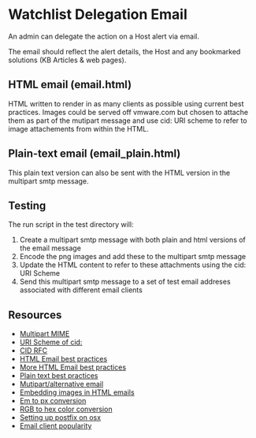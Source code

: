 # Watchlist Delegation Email

An admin can delegate the action on a Host alert via email.

The email should reflect the alert details, the Host and any bookmarked solutions (KB Articles & web pages).

## HTML email (email.html)

HTML written to render in as many clients as possible using current best practices. Images could be served off vmware.com but chosen to attache them as part of the mutipart message and use cid: URI scheme to refer to image attachements from within the HTML.

## Plain-text email (email_plain.html)

This plain text version can also be sent with the HTML version in the multipart smtp message.

## Testing

The run script in the test directory will:
1. Create a multipart smtp message with both plain and html versions of the email message
2. Encode the png images and add these to the multipart smtp message
3. Update the HTML content to refer to these attachments using the cid: URI Scheme
4. Send this multipart smtp message to a set of test email addreses associated with different email clients

## Resources

* [Multipart MIME](http://www.w3.org/Protocols/rfc1341/7_2_Multipart.html)
* [URI Scheme of cid:](http://en.wikipedia.org/wiki/URI_scheme)
* [CID RFC](http://tools.ietf.org/html/rfc2392)
* [HTML Email best practices](http://24ways.org/2009/rock-solid-html-emails/)
* [More HTML Email best practices](http://net.tutsplus.com/tutorials/html-css-techniques/20-email-design-best-practices-and-resources-for-beginners/)
* [Plain text best practices](http://www.campaignmonitor.com/guides/design/designing/)
* [Mutipart/alternative email](http://kevinjmcmahon.net/articles/22/html-and-plain-text-multipart-email-/)
* [Embedding images in HTML emails](http://www.campaignmonitor.com/blog/post/3927/embedded-images-in-html-email)
* [Em to px conversion](http://pxtoem.com/)
* [RGB to hex color conversion](http://www.rgbtohex.net/)
* [Setting up postfix on osx](http://www.zenddeveloper.com/how-to-send-smtp-mails-with-postfix-mac-os-x-10-8/)
* [Email client popularity](http://www.campaignmonitor.com/resources/will-it-work/email-clients/)
